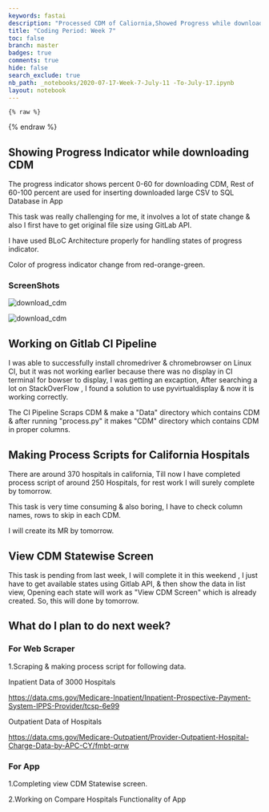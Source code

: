 ```yaml
---
keywords: fastai
description: "Processed CDM of Caliornia,Showed Progress while downloading CDM"
title: "Coding Period: Week 7"
toc: false
branch: master
badges: true
comments: true
hide: false
search_exclude: true
nb_path: _notebooks/2020-07-17-Week-7-July-11 -To-July-17.ipynb
layout: notebook
---
```


<!--
#################################################
### THIS FILE WAS AUTOGENERATED! DO NOT EDIT! ###
#################################################
# file to edit: _notebooks/2020-07-17-Week-7-July-11 -To-July-17.ipynb
-->

<div class="container" id="notebook-container">
        
    {% raw %}
    
<div class="cell border-box-sizing code_cell rendered">

</div>
    {% endraw %}

<div class="cell border-box-sizing text_cell rendered"><div class="inner_cell">
<div class="text_cell_render border-box-sizing rendered_html">
<h2 id="Showing-Progress-Indicator-while-downloading-CDM">Showing Progress Indicator while downloading CDM<a class="anchor-link" href="#Showing-Progress-Indicator-while-downloading-CDM"> </a></h2><p>The progress indicator shows percent 0-60 for downloading CDM, Rest of 60-100 percent are used for inserting downloaded large CSV to 
SQL Database in App</p>
<p>This task was really challenging for me, it involves a lot of state change &amp; also I first have to get original file size using GitLab API.</p>
<p>I have used BLoC Architecture properly for handling states of progress indicator.</p>
<p>Color of progress indicator change from red-orange-green.</p>
<h3 id="ScreenShots">ScreenShots<a class="anchor-link" href="#ScreenShots"> </a></h3><p><img src="https://github.com/Darshpreet2000/My-Blog/blob/master/images/progressLow.jpeg?raw=true" alt="download_cdm"></p>
<p><img src="https://github.com/Darshpreet2000/My-Blog/blob/master/images/progressHigh.jpeg?raw=true" alt="download_cdm"></p>
<h2 id="Working-on-Gitlab-CI-Pipeline">Working on Gitlab CI Pipeline<a class="anchor-link" href="#Working-on-Gitlab-CI-Pipeline"> </a></h2><p>I was able to successfully install chromedriver &amp; chromebrowser on Linux CI, but it was not working earlier because there was no display in CI terminal for bowser to display, I was getting an excaption, After searching a lot on StackOverFlow , I found a solution to use pyvirtualdisplay &amp; now it is working correctly.</p>
<p>The CI Pipeline Scraps CDM &amp; make a "Data" directory which contains CDM &amp; after running "process.py" it makes "CDM" directory which contains CDM in proper columns.</p>
<h2 id="Making-Process-Scripts-for-California-Hospitals">Making Process Scripts for California Hospitals<a class="anchor-link" href="#Making-Process-Scripts-for-California-Hospitals"> </a></h2><p>There are around 370 hospitals in california, Till now I have completed process script of around 250 Hospitals, for rest work I will surely complete by tomorrow.</p>
<p>This task is very time consuming &amp; also boring, I have to check column names, rows to skip in each CDM.</p>
<p>I will create its MR by tomorrow.</p>
<h2 id="View-CDM-Statewise-Screen">View CDM Statewise Screen<a class="anchor-link" href="#View-CDM-Statewise-Screen"> </a></h2><p>This task is pending from last week, I will complete it in this weekend , I just have to get available states using Gitlab API, &amp; then show the data in list view, Opening each state will work as "View CDM Screen" which is already created.
So, this will done by tomorrow.</p>
<h2 id="What-do-I-plan-to-do-next-week?">What do I plan to do next week?<a class="anchor-link" href="#What-do-I-plan-to-do-next-week?"> </a></h2><h3 id="For-Web-Scraper">For Web Scraper<a class="anchor-link" href="#For-Web-Scraper"> </a></h3><p>1.Scraping &amp; making process script for following data.</p>
<p>Inpatient Data of 3000 Hospitals</p>
<p><a href="https://data.cms.gov/Medicare-Inpatient/Inpatient-Prospective-Payment-System-IPPS-Provider/tcsp-6e99">https://data.cms.gov/Medicare-Inpatient/Inpatient-Prospective-Payment-System-IPPS-Provider/tcsp-6e99</a></p>
<p>Outpatient Data of Hospitals</p>
<p><a href="https://data.cms.gov/Medicare-Outpatient/Provider-Outpatient-Hospital-Charge-Data-by-APC-CY/fmbt-qrrw">https://data.cms.gov/Medicare-Outpatient/Provider-Outpatient-Hospital-Charge-Data-by-APC-CY/fmbt-qrrw</a></p>
<h3 id="For-App">For App<a class="anchor-link" href="#For-App"> </a></h3><p>1.Completing view CDM Statewise screen.</p>
<p>2.Working on Compare Hospitals Functionality of App</p>

</div>
</div>
</div>
</div>
 

